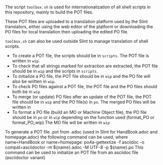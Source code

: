 The script `toolbox.sh` is used for internationalization of all shell scripts in this repository, mainly to build the POT files.

These POT files are uploaded to a translation platform used by the Slint
translators, either using the web editor of the platform or downloading the PO
files for local translation then uploading the edited PO file.

`toolbox.sh` can also be used outside Slint to manage translation of shell scripts.

* To create a POT file, the scripts should be in `scripts`. The POT file is written in `wip`.
* To check that all strings marked for extraction are extracted, the POT file should be in `wip`
  and the scripts in `scripts`.
* To initialize a PO file, the POT file should be in `wip` and the PO file will also be written
  in `wip`. 
* To check  PO files against a POT file, the POT file and the PO files should both be in `wip`
* To merge (or update) PO files after an update of the POT file, the POT file should be in `wip`
  and the PO file(s) in `po`. The merged PO files will be written in
* To format a PO file (build an MO or Machine Object file), the PO file should be in `po` or in
  `wip` depending on the function used (format_PO or format_PO_wip).The MO file will be written
  in `wip`

To generate a POT file <name>.pot from <name>.adoc (used in Slint for HandBook.adoc
and homepage.adoc) the following command can be used, where name=HandBook or name=homepage:
po4a-gettextize -f asciidoc -o compat=asciidoctor -m ${name}.adoc -M UTF-8  -p ${name}.po
This command can be used to initialize an POT file from an asciidoc file (asciidoctor variant)
